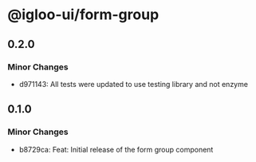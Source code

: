 # @igloo-ui/form-group

## 0.2.0

### Minor Changes

- d971143: All tests were updated to use testing library and not enzyme

## 0.1.0

### Minor Changes

- b8729ca: Feat: Initial release of the form group component
